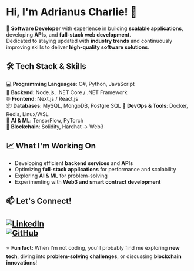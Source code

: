 # Hi, I'm Adrianus Charlie! 👋  

🚀 **Software Developer** with experience in building **scalable applications**, developing **APIs**, and **full-stack web development**.  
Dedicated to staying updated with **industry trends** and continuously improving skills to deliver **high-quality software solutions**.  

## 🛠 Tech Stack & Skills  
💻 **Programming Languages**: C#, Python, JavaScript  
🔧 **Backend**: Node.js, .NET Core / .NET Framework  
🌐 **Frontend**: Next.js / React.js  
📦 **Databases**: MySQL, MongoDB, Postgre SQL
🐳 **DevOps & Tools**: Docker, Redis, Linux/WSL  
🤖 **AI & ML**: TensorFlow, PyTorch  
🔗 **Blockchain**: Solidity, Hardhat -> Web3  

## 📈 What I'm Working On  
- Developing efficient **backend services** and **APIs**  
- Optimizing **full-stack applications** for performance and scalability  
- Exploring **AI & ML** for problem-solving  
- Experimenting with **Web3 and smart contract development**  

## 📫 Let's Connect!  
[![LinkedIn](https://img.shields.io/badge/LinkedIn-Connect-blue?style=flat&logo=linkedin)](https://www.linkedin.com/in/adrianuscharlie/)  
[![GitHub](https://img.shields.io/badge/GitHub-Follow-black?style=flat&logo=github)](https://github.com/adrianuscharlie)  
---

⭐ **Fun fact:** When I'm not coding, you'll probably find me exploring **new tech**, diving into **problem-solving challenges**, or discussing **blockchain innovations**!  
